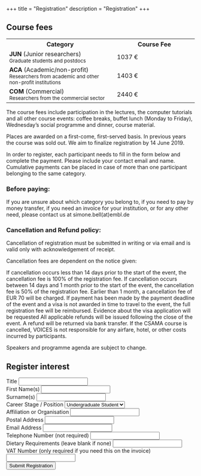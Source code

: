 +++
title = "Registration"
description = "Registration"
+++

## Course fees

<table id="fees">
<tbody>
<tr>
<th width="40%">Category</th>
<th width="30%">Course Fee</th>
</tr>
<tr>
<td><b>JUN</b> (Junior researchers)<br>
<small>Graduate students and postdocs</small></td>
<td>1037 €</td>
</tr>
<tr>
<td><b>ACA</b> (Academic/non-profit)<br>
<small>Researchers from academic and other non-profit institutions</small></td>
<td>1403 €</td>
</tr>
<tr>
<td><b>COM</b> (Commercial)<br>
<small>Researchers from the commercial sector<br>
</small></td>
<td>2440 €</td>
</tr>
</tbody>
</table>

The course fees include participation in the lectures, the computer tutorials and all other course events: coffee breaks, buffet lunch (Monday to Friday), Wednesday’s social programme and dinner, course material.

Places are awarded on a first-come, first-served basis. In previous years the course was sold out. We aim to finalize registration by 14 June 2019.

In order to register, each participant needs to fill in the form below and complete the payment. Please include your contact email and name. Cumulative payments can be placed in case of more than one participant belonging to the same category.

### Before paying:

If you are unsure about which category you belong to, if you need to pay by money transfer, if you need an invoice for your institution, or for any other need, please contact us at simone.bell(at)embl.de

### Cancellation and Refund policy:

Cancellation of registration must be submitted in writing or via email and is valid only with acknowledgement of receipt.

Cancellation fees are dependent on the notice given:

If cancellation occurs less than 14 days prior to the start of the event, the cancellation fee is 100% of the registration fee. If cancellation occurs between 14 days and 1 month prior to the start of the event, the cancellation fee is 50% of the registration fee. Earlier than 1 month, a cancellation fee of EUR 70 will be charged. If payment has been made by the payment deadline of the event and a visa is not awarded in time to travel to the event, the full registration fee will be reimbursed. Evidence about the visa application will be requested All applicable refunds will be issued following the close of the event. A refund will be returned via bank transfer. If the CSAMA course is cancelled, VOICES is not responsible for any airfare, hotel, or other costs incurred by participants.

Speakers and programme agenda are subject to change.

## Register interest

<!--<form method="post" action="https://formspree.io/your@email.com">-->
<form name="register" 
      method="post" 
      target="_top" 
      action="/payment/" 
      data-netlify="true">
<!--<form name="register" action="https://www.paypal.com/cgi-bin/webscr" method="post" target="_top" data-netlify="true">-->
<!--<input type="hidden" name="form-name" value="register">
<input type="hidden" name="cmd" value="_s-xclick">
<input name="hosted_button_id" type="hidden" value="LVF38P94NE7CS">-->
  <div class="row">
    <div class="col-sm-offset-1 col-sm-1">
        <div class="form-group">
            <label for="name">Title</label>
            <input type="text" class="form-control" name="title" id="title" required="">
        </div>
    </div>
    <div class="col-sm-4">
        <div class="form-group">
            <label for="name">First Name(s)</label>
            <input type="text" class="form-control" name="name" id="name" required="">
        </div>
    </div>
    <div class="col-sm-5">
        <div class="form-group">
            <label for="surname">Surname(s)</label>
            <input type="text" class="form-control" name="surname" id="surname" required="">
        </div>
    </div>
    <div class="col-sm-offset-1 col-sm-5">
      <div class="form-group">
        <label for="position">Career Stage / Position</label>
        <select class="form-control" name="position" id="position">
        <option>Undergraduate Student</option>
        <option>Postgraduate Student</option>
        <option>Postdoc</option>
        <option>Staff Scientist</option>
        <option>Medical Doctor</option>
        <option>Principle Investigator</option>
        <option>Other</option>
        </select>
      </div>
    </div>
    <div class="col-sm-5">
      <div class="form-group">
        <label for="email">Affiliation or Organisation</label>
        <input type="text" class="form-control" name="affiliation" id="affiliation" required="">
      </div>
    </div>
    <div class="col-sm-offset-1 col-sm-10">
      <div class="form-group">
        <label for="address">Postal Address</label>
        <input type="text" class="form-control" name="address" id="address" required="">
      </div>
    </div>
    <div class="col-sm-offset-1 col-sm-5">
      <div class="form-group">
        <label for="email">Email Address</label>
        <input type="text" class="form-control" name="email" id="email" required="">
      </div>
    </div>
    <div class="col-sm-5">
      <div class="form-group">
        <label for="phone">Telephone Number (not required)</label>
        <input type="text" class="form-control" name="phone" id="phone">
      </div>
    </div>
    <div class="col-sm-offset-1 col-sm-5">
      <div class="form-group">
        <label for="email">Dietary Requirements (leave blank if none)</label>
        <input type="text" class="form-control" name="diet" id="diet">
      </div>
    </div>
    <div class="col-sm-5">
      <div class="form-group">
        <label for="vat">VAT Number (only required if you need this on the invoice)</label>
        <input type="text" class="form-control" name="vat" id="vat">
      </div>
    </div>
    <div class="col-sm-12 text-center">
      <button type="submit" class="btn btn-template-main"><i class="far fa-envelope"></i>Submit Registration</button>
    </div>
</form>

